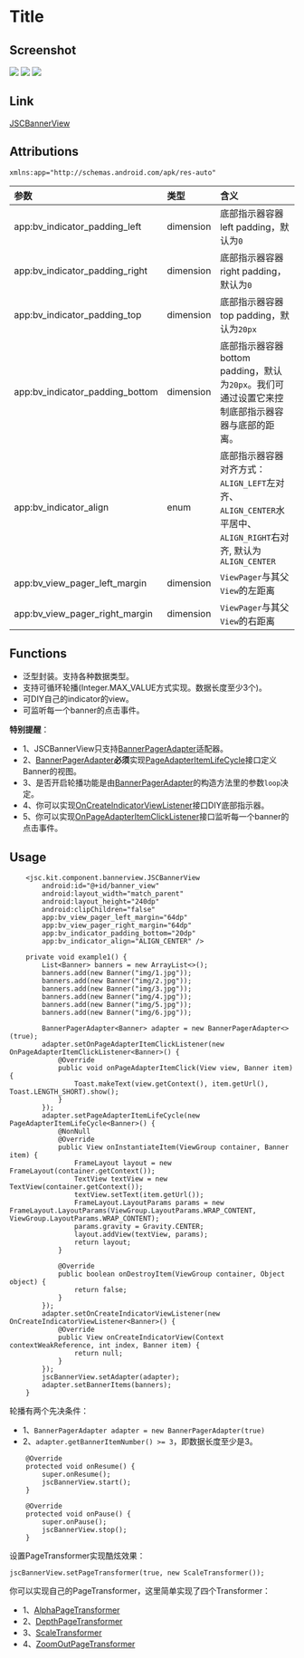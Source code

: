 # Title
## Screenshot
![](../../capture/screenshot/JSCBannerView01.jpg)
![](../../capture/screenshot/JSCBannerView02.jpg)
![](../../capture/screenshot/JSCBannerView03.jpg)

## Link
[JSCBannerView](..//src/main/java/jsc/kit/bannerview)

## Attributions
`xmlns:app="http://schemas.android.com/apk/res-auto"`

| 参数 | 类型 | 含义 |
|:---|:---|:---|
| app:bv_indicator_padding_left | dimension | 底部指示器容器left padding，默认为`0` |
| app:bv_indicator_padding_right | dimension | 底部指示器容器right padding，默认为`0` |
| app:bv_indicator_padding_top | dimension | 底部指示器容器top padding，默认为`20px` |
| app:bv_indicator_padding_bottom | dimension | 底部指示器容器bottom padding，默认为`20px`。我们可通过设置它来控制底部指示器容器与底部的距离。 |
| app:bv_indicator_align | enum | 底部指示器容器对齐方式：`ALIGN_LEFT`左对齐、`ALIGN_CENTER`水平居中、`ALIGN_RIGHT`右对齐, 默认为`ALIGN_CENTER`|
| app:bv_view_pager_left_margin | dimension | `ViewPager`与其父`View`的左距离 |
| app:bv_view_pager_right_margin | dimension | `ViewPager`与其父`View`的右距离 |

## Functions

+ 泛型封装。支持各种数据类型。
+ 支持可循环轮播(Integer.MAX_VALUE方式实现。数据长度至少3个)。
+ 可DIY自己的indicator的view。
+ 可监听每一个banner的点击事件。

**特别提醒**：
+ 1、JSCBannerView只支持[BannerPagerAdapter](..//src/main/java/jsc/kit/bannerview/BannerPagerAdapter.java)适配器。
+ 2、[BannerPagerAdapter](..//src/main/java/jsc/kit/bannerview/BannerPagerAdapter.java)**必须**实现[PageAdapterItemLifeCycle](..//src/main/java/jsc/kit/bannerview/PageAdapterItemLifeCycle.java)接口定义Banner的视图。
+ 3、是否开启轮播功能是由[BannerPagerAdapter](..//src/main/java/jsc/kit/bannerview/BannerPagerAdapter.java)的构造方法里的参数`loop`决定。
+ 4、你可以实现[OnCreateIndicatorViewListener](..//src/main/java/jsc/kit/bannerview/OnCreateIndicatorViewListener.java)接口DIY底部指示器。
+ 5、你可以实现[OnPageAdapterItemClickListener](..//src/main/java/jsc/kit/bannerview/OnPageAdapterItemClickListener.java)接口监听每一个banner的点击事件。

## Usage
```
    <jsc.kit.component.bannerview.JSCBannerView
        android:id="@+id/banner_view"
        android:layout_width="match_parent"
        android:layout_height="240dp"
        android:clipChildren="false"
        app:bv_view_pager_left_margin="64dp"
        app:bv_view_pager_right_margin="64dp"
        app:bv_indicator_padding_bottom="20dp"
        app:bv_indicator_align="ALIGN_CENTER" />
```
```
    private void example1() {
        List<Banner> banners = new ArrayList<>();
        banners.add(new Banner("img/1.jpg"));
        banners.add(new Banner("img/2.jpg"));
        banners.add(new Banner("img/3.jpg"));
        banners.add(new Banner("img/4.jpg"));
        banners.add(new Banner("img/5.jpg"));
        banners.add(new Banner("img/6.jpg"));

        BannerPagerAdapter<Banner> adapter = new BannerPagerAdapter<>(true);
        adapter.setOnPageAdapterItemClickListener(new OnPageAdapterItemClickListener<Banner>() {
            @Override
            public void onPageAdapterItemClick(View view, Banner item) {
                Toast.makeText(view.getContext(), item.getUrl(), Toast.LENGTH_SHORT).show();
            }
        });
        adapter.setPageAdapterItemLifeCycle(new PageAdapterItemLifeCycle<Banner>() {
            @NonNull
            @Override
            public View onInstantiateItem(ViewGroup container, Banner item) {
                FrameLayout layout = new FrameLayout(container.getContext());
                TextView textView = new TextView(container.getContext());
                textView.setText(item.getUrl());
                FrameLayout.LayoutParams params = new FrameLayout.LayoutParams(ViewGroup.LayoutParams.WRAP_CONTENT, ViewGroup.LayoutParams.WRAP_CONTENT);
                params.gravity = Gravity.CENTER;
                layout.addView(textView, params);
                return layout;
            }

            @Override
            public boolean onDestroyItem(ViewGroup container, Object object) {
                return false;
            }
        });
        adapter.setOnCreateIndicatorViewListener(new OnCreateIndicatorViewListener<Banner>() {
            @Override
            public View onCreateIndicatorView(Context contextWeakReference, int index, Banner item) {
                return null;
            }
        });
        jscBannerView.setAdapter(adapter);
        adapter.setBannerItems(banners);
    }
```
轮播有两个先决条件：
+ 1、`BannerPagerAdapter adapter = new BannerPagerAdapter(true)`
+ 2、`adapter.getBannerItemNumber() >= 3`，即数据长度至少是3。
```
    @Override
    protected void onResume() {
        super.onResume();
        jscBannerView.start();
    }

    @Override
    protected void onPause() {
        super.onPause();
        jscBannerView.stop();
    }
```
设置PageTransformer实现酷炫效果：
```
jscBannerView.setPageTransformer(true, new ScaleTransformer());
```
你可以实现自己的PageTransformer，这里简单实现了四个Transformer：
+ 1、[AlphaPageTransformer](..//src/main/java/jsc/kit/bannerview/pageTransformer/AlphaPageTransformer.java)
+ 2、[DepthPageTransformer](..//src/main/java/jsc/kit/bannerview/pageTransformer/DepthPageTransformer.java)
+ 3、[ScaleTransformer](..//src/main/java/jsc/kit/bannerview/pageTransformer/ScaleTransformer.java)
+ 4、[ZoomOutPageTransformer](..//src/main/java/jsc/kit/bannerview/pageTransformer/ZoomOutPageTransformer.java)